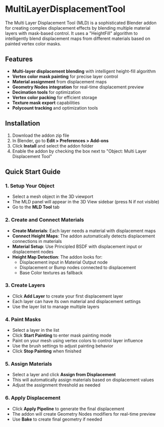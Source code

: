 # MultiLayerDisplacementTool

The Multi Layer Displacement Tool (MLD) is a sophisticated Blender addon for creating complex displacement effects by blending multiple material layers with mask-based control. It uses a "HeightFill" algorithm to intelligently blend displacement maps from different materials based on painted vertex color masks.

## Features

- **Multi-layer displacement blending** with intelligent height-fill algorithm
- **Vertex color mask painting** for precise layer control
- **Material assignment** from displacement maps
- **Geometry Nodes integration** for real-time displacement preview
- **Decimation tools** for optimization
- **Vertex color packing** for efficient storage
- **Texture mask export** capabilities
- **Polycount tracking** and optimization tools

## Installation

1. Download the addon zip file
2. In Blender, go to **Edit > Preferences > Add-ons**
3. Click **Install** and select the addon folder
4. Enable the addon by checking the box next to "Object: Multi Layer Displacement Tool"

## Quick Start Guide

### 1. Setup Your Object
- Select a mesh object in the 3D viewport
- The MLD panel will appear in the 3D View sidebar (press N if not visible)
- Go to the **MLD Tool** tab

### 2. Create and Connect Materials
- **Create Materials**: Each layer needs a material with displacement maps
- **Connect Height Maps**: The addon automatically detects displacement connections in materials
- **Material Setup**: Use Principled BSDF with displacement input or displacement nodes
- **Height Map Detection**: The addon looks for:
  - Displacement input in Material Output node
  - Displacement or Bump nodes connected to displacement
  - Base Color textures as fallback

### 3. Create Layers
- Click **Add Layer** to create your first displacement layer
- Each layer can have its own material and displacement settings
- Use the layer list to manage multiple layers

### 4. Paint Masks
- Select a layer in the list
- Click **Start Painting** to enter mask painting mode
- Paint on your mesh using vertex colors to control layer influence
- Use the brush settings to adjust painting behavior
- Click **Stop Painting** when finished

### 5. Assign Materials
- Select a layer and click **Assign from Displacement**
- This will automatically assign materials based on displacement values
- Adjust the assignment threshold as needed

### 6. Apply Displacement
- Click **Apply Pipeline** to generate the final displacement
- The addon will create Geometry Nodes modifiers for real-time preview
- Use **Bake** to create final geometry if needed
